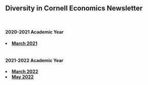 <html lang="en">
  <head>
    <meta charset="utf-8">
    <meta name="description" content="Newsletter">
  
  </head>

<body>

<div class="page-header">
<h2>Diversity in Cornell Economics Newsletter</h2>
</div>

<br/>
<div class="page-header">
<h4>2020-2021 Academic Year</h4>
</div>

<li><a href="https://us1.campaign-archive.com/?u=6b7bd6dc271f045c14ca64d37&id=1a86538157"><strong>March 2021</strong></a></li>
<br/>
<div class="page-header">
<h4>2021-2022 Academic Year</h4>
</div>
<li><a href="{{ BASE_PATH }}/assets/March 2022 DICE Newsletter.pdf"><strong>March 2022</strong></a></li>
<li><a href="{{ BASE_PATH }}/assets/DICE May 2022 Newsletter.pdf"><strong>May 2022</strong></a></li>
<br/>


</body>

<br/>
<br/>
<br/>



<br/>
<br/>
<br/>


<span id="lastModified"></span>


    
</html>
